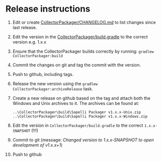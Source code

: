 # Release instructions

1. Edit or create [CollectorPackager/CHANGELOG.md](CHANGELOG.md) to list changes since last release.

2. Edit the version in the [CollectorPackager/build.gradle](build.gradle) to the correct version e.g. 1.x.x

3. Ensure that the CollectorPackager builds correctly by running: `gradlew CollectorPackager:build`

4. Commit the changes on git and tag the commit with the version.

5. Push to github, including tags.

6. Release the new version using the `gradlew CollectorPackager:archiveRelease` task.

7. Create a new release on github based on the tag and attach both the Windows and Unix archives to it. The archives can be found at:

   ````
   ..\CollectorPackager\build\Sapelli Packager v1.x.x-Unix.zip
   ..\CollectorPackager\build\Sapelli Packager v1.x.x-Windows.zip
   ````

8. Edit the version in `CollectorPackager/build.gradle` to the correct `1.x.x-SNAPSHOT` (!!!)

9. Commit to git (message: _Changed version to 1.x.x-SNAPSHOT to open development of v1.x.x+1_)

10. Push to github
